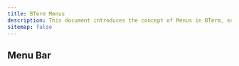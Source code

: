 ```yaml
---
title: BTerm Menus
description: This document introduces the concept of Menus in BTerm, explaining how to create, manage, and use them to automate repetitive tasks and enhance efficiency within the terminal.
sitemap: false
---
```


## Menu Bar

